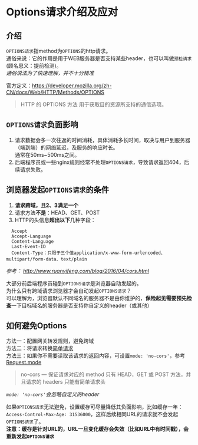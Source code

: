 # Options请求介绍及应对

## 介绍
`OPTIONS请求`指method为`OPTIONS`的http请求。  
通俗来说：它的作用是用于WEB服务器是否支持某些header，也可以叫做`预检请求`(顾名思义：提前检测)。  
*通俗说法为了快速理解，并不十分精准*   
 
官方定义：https://developer.mozilla.org/zh-CN/docs/Web/HTTP/Methods/OPTIONS  
> HTTP 的 OPTIONS 方法 用于获取目的资源所支持的通信选项。  

## `OPTIONS请求`负面影响
1. 请求数据会多一次往返的时间消耗，具体消耗多长时间，取决与用户到服务器（端到端）的网络延迟，及服务的响应时长。  
通常在50ms~500ms之间。  
2. 后端程序员或一些nginx规则经常不处理`OPTIONS请求`，导致请求返回404，后续请求失败。  


## 浏览器发起`OPTIONS请求`的条件
1. **请求跨域，且2、3满足一个**   
2. 请求方法**不是**：HEAD、GET、POST    
3. HTTP的头信息**超出以下**几种字段：  
```
  Accept  
  Accept-Language  
  Content-Language  
  Last-Event-ID  
  Content-Type：只限于三个值application/x-www-form-urlencoded、multipart/form-data、text/plain
```

*参考： http://www.ruanyifeng.com/blog/2016/04/cors.html*  


大部分前后端程序员碰到`OPTIONS请求`是浏览器自动发起的。    
为什么只有跨域请求浏览器才会自动发起`OPTIONS请求`？    
可以理解为，浏览器默认不同域名的服务器不是由你维护的，**保险起见需要预先检查**一下目标域名的服务器是否支持你自定义的header（或其他）  

## 如何避免Options
方法一：配置网关转发规则，避免跨域  
方法二：将请求转换[简单请求](http://www.ruanyifeng.com/blog/2016/04/cors.html)    
方法三：如果你不需要读取该请求的返回内容，可设置`mode: 'no-cors'`，参考[Request.mode](https://developer.mozilla.org/zh-CN/docs/Web/API/Request/mode)     
> no-cors — 保证请求对应的 method 只有 HEAD，GET 或 POST 方法，并且请求的 headers 只能有简单请求头   

*`mode: 'no-cors'`会忽略自定义的header*  

如果`OPTIONS请求`无法避免，设置缓存可尽量降低其负面影响，比如缓存一年：`Access-Control-Max-Age: 31536000`，这样后续相同URL的请求就不会发起`OPTIONS请求`了。  
**注意：缓存是针对URL的，URL一旦变化缓存会失效（比如URL中有时间戳），会重新发起`OPTIONS请求`**  
